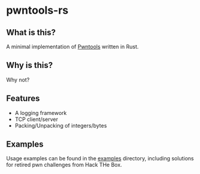 # pwntools-rs
## What is this?
A minimal implementation of [Pwntools](https://github.com/gallopsled/pwntools) written in Rust.

## Why is this?
Why not?

## Features
 - A logging framework
 - TCP client/server
 - Packing/Unpacking of integers/bytes

## Examples
Usage examples can be found in the [examples](examples) directory, including solutions for retired pwn challenges from Hack THe Box.